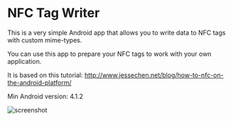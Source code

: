 # NFC Tag Writer
This is a very simple Android app that allows you to write data to NFC tags with custom mime-types.

You can use this app to prepare your NFC tags to work with your own application.

It is based on this tutorial: http://www.jessechen.net/blog/how-to-nfc-on-the-android-platform/

Min Android version: 4.1.2

![screenshot](https://github.com/balloob/Android-NFC-Tag-Writer/raw/master/screenshot.png)
